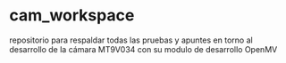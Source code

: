 # cam_workspace
repositorio para respaldar todas las pruebas y apuntes en torno al desarrollo de la cámara MT9V034 con su modulo de desarrollo OpenMV
